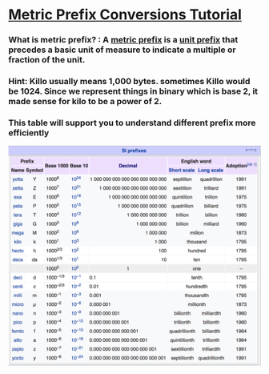 # [Metric Prefix Conversions Tutorial](https://www.youtube.com/watch?v=5EcNAxweb44)
### What is metric prefix? : A [metric prefix](https://en.wikipedia.org/wiki/Metric_prefix) is a [unit prefix](https://en.wikipedia.org/wiki/Unit_prefix) that precedes a basic unit of measure to indicate a multiple or fraction of the unit.
### Hint: Killo usually means 1,000 bytes. sometimes Killo would be 1024. Since we represent things in binary which is base 2, it made sense for kilo to be a power of 2.
### This table will support you to understand different prefix more efficiently
![alt text](https://github.com/cnhuijiang/Digital-Information/blob/master/List%20of%20SI%20prefixes.png)
